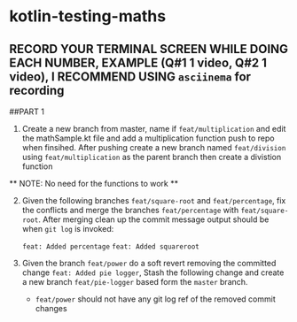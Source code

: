 # kotlin-testing-maths

## RECORD YOUR TERMINAL SCREEN WHILE DOING EACH NUMBER, EXAMPLE (Q#1 1 video, Q#2 1 video), I RECOMMEND USING `asciinema` for recording

##PART 1

1. Create a new branch from master, name if `feat/multiplication` and edit the mathSample.kt file and add a multiplication function push to repo when finsihed. After pushing create a new branch named  `feat/division` using `feat/multiplication` as the parent branch then create a divistion function

** NOTE: No need for the functions to work **

2. Given the following branches `feat/square-root` and `feat/percentage`, fix the conflicts and merge the branches `feat/percentage` with `feat/square-root`. After merging clean up the commit message output should be when `git log` is invoked:

    `feat: Added percentage`
    `feat: Added squareroot`

3. Given the branch `feat/power` do a soft revert removing the committed change `feat: Added pie logger`, Stash the following change and create a new branch `feat/pie-logger` based form the `master` branch.

	- `feat/power` should not have any git log ref of the removed commit changes
